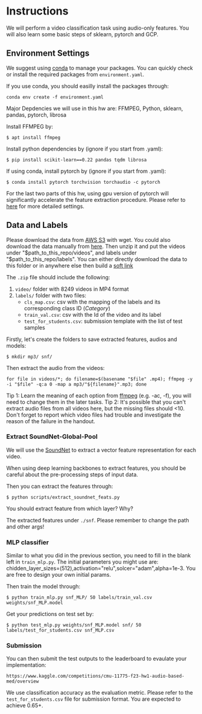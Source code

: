 # Instructions
We will perform a video classification task using audio-only features. You will also learn some basic steps of sklearn, pytorch and GCP.

## Environment Settings
We suggest using [conda](https://docs.conda.io/en/latest/) to manage your packages. You can quickly check or install the required packages from `environment.yaml`.

If you use conda, you should easilly install the packages through:
```
conda env create -f environment.yaml
```

Major Depdencies we will use in this hw are: FFMPEG, Python, sklearn, pandas, pytorch, librosa

Install FFMPEG by:
```
$ apt install ffmpeg
```
Install python dependencies by (ignore if you start from .yaml): 
```
$ pip install scikit-learn==0.22 pandas tqdm librosa
```
If using conda, install pytorch by (ignore if you start from .yaml):
```
$ conda install pytorch torchvision torchaudio -c pytorch
```
For the last two parts of this hw, using gpu version of pytorch will significantly accelerate the feature extraction procedure. Please refer to [here](https://pytorch.org/get-started/locally/) for more detailed settings.

## Data and Labels
Please download the data from [AWS S3](https://cmu-11775-vm.s3.amazonaws.com/spring2022/11775_s22_data.zip) with wget. You could also download the data manually from [here](https://www.kaggle.com/competitions/cmu-11775-f23-hw1-audio-based-med/data). Then unzip it and put the videos under "$path_to_this_repo/videos", and labels under "$path_to_this_repo/labels". You can either directly download the data to this folder or in anywhere else then build a [soft link](https://linuxhint.com/create_symbolic_link_ubuntu/)

The `.zip` file should include the following:
1. `video/` folder with 8249 videos in MP4 format
2. `labels/` folder with two files:
    - `cls_map.csv`: csv with the mapping of the labels and its corresponding class ID (*Category*)
    - `train_val.csv`: csv with the Id of the video and its label
    - `test_for_students.csv`: submission template with the list of test samples


Firstly, let's create the folders to save extracted features, audios and models:
```
$ mkdir mp3/ snf/
```

Then extract the audio from the videos:
```
for file in videos/*; do filename=$(basename "$file" .mp4); ffmpeg -y -i "$file" -q:a 0 -map a mp3/"${filename}".mp3; done
```
Tip 1: Learn the meaning of each option from [ffmpeg](https://ffmpeg.org/ffmpeg.html) (e.g. -ac, -f), you will need to change them in the later tasks.
Tip 2: It's possible that you can't extract audio files from all videos here, but the missing files should <10. Don't forget to report which video files had trouble and investigate the reason of the failure in the handout.


### Extract SoundNet-Global-Pool
We will use the [SoundNet](https://arxiv.org/pdf/1610.09001.pdf) to extract a vector feature representation for each video. 

When using deep learning backbones to extract features, you should be careful about the pre-processing steps of input data. 

Then you can extract the features through:
```
$ python scripts/extract_soundnet_feats.py 
```
You should extract feature from which layer? Why?

The extracted features under `./snf`. Please remember to change the path and other args! 


### MLP classifier
Similar to what you did in the previous section, you need to fill in the blank left in `train_mlp.py`. The initial parameters you might use are: chidden_layer_sizes=(512),activation="relu",solcer="adam",alpha=1e-3. You are free to design your own initial params.

Then train the model through:
```
$ python train_mlp.py snf_MLP/ 50 labels/train_val.csv weights/snf_MLP.model
```

Get your predictions on test set by:
```
$ python test_mlp.py weights/snf_MLP.model snf/ 50 labels/test_for_students.csv snf_MLP.csv
```


### Submission

You can then submit the test outputs to the leaderboard to evaulate your implementation:
```
https://www.kaggle.com/competitions/cmu-11775-f23-hw1-audio-based-med/overview
```
We use classification accuracy as the evaluation metric. Please refer to the `test_for_students.csv` file for submission format. You are expected to achieve 0.65+.